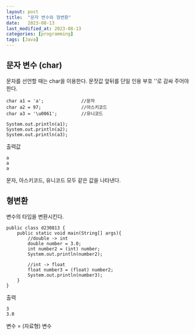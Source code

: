 ```yaml
---
layout: post
title:  "문자 변수와 형변환"
date:   2023-08-13
last_modified_at: 2023-08-13
categories: [programming]
tags: [Java]
---
```

## 문자 변수 (char)  

문자를 선언할 때는 char을 이용한다.
문잣값 앞뒤를 단일 인용 부호 ''로 감싸 주어야 한다.
```
char a1 = 'a';              //문자  
char a2 = 97;               //아스키코드
char a3 = '\u0061';         //유니코드

System.out.println(a1);
System.out.println(a2);
System.out.println(a3);
```
출력값
```
a
a
a
```
문자, 아스키코드, 유니코드 모두 같은 값을 나타낸다.

## 형변환  

변수의 타입을 변환시킨다.
```
public class d230813 {
    public static void main(String[] args){
        //double -> int
        double number = 3.0;
        int number2 = (int) number;
        System.out.println(number2);

        //int -> float
        float number3 = (float) number2;
        System.out.println(number3);
    }
}
```

출력
```
3
3.0
```
변수 = (자료형) 변수